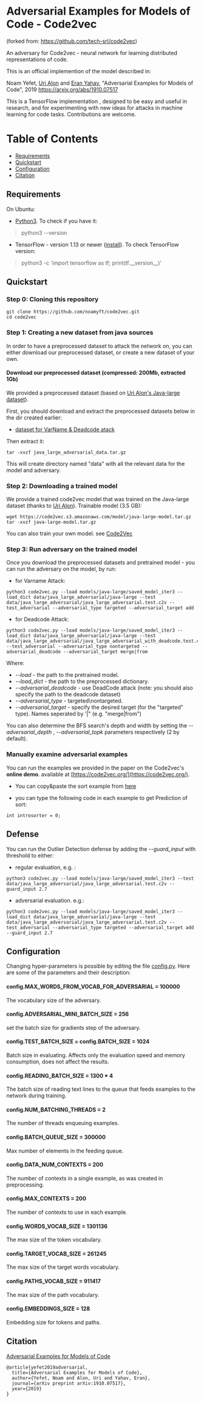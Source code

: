 # Adversarial Examples for Models of Code - Code2vec

(forked from: https://github.com/tech-srl/code2vec)

An adversary for Code2vec - neural network for learning distributed representations of code.

This is an official implemention of the model described in:

Noam Yefet, [Uri Alon](http://urialon.cswp.cs.technion.ac.il) and [Eran Yahav](http://www.cs.technion.ac.il/~yahave/),
"Adversarial Examples for Models of Code", 2019 
https://arxiv.org/abs/1910.07517

<!-- _**October 2018** - the paper was accepted to [POPL'2019](https://popl19.sigplan.org)_! -->

This is a TensorFlow implementation , designed to be easy and useful in research, 
and for experimenting with new ideas for attacks in machine learning for code tasks.
Contributions are welcome.

<!--
<center style="padding: 40px"><img width="70%" src="https://github.com/tech-srl/code2vec/raw/master/images/network.png" /></center>
-->

Table of Contents
=================
  * [Requirements](#requirements)
  * [Quickstart](#quickstart)
  * [Configuration](#configuration)
  * [Citation](#citation)

## Requirements
On Ubuntu:
  * [Python3](https://www.linuxbabe.com/ubuntu/install-python-3-6-ubuntu-16-04-16-10-17-04). To check if you have it:
> python3 --version
  * TensorFlow - version 1.13 or newer ([install](https://www.tensorflow.org/install/install_linux)). To check TensorFlow version:
> python3 -c 'import tensorflow as tf; print(tf.\_\_version\_\_)'
 

## Quickstart
### Step 0: Cloning this repository
```
git clone https://github.com/noamyft/code2vec.git
cd code2vec
```

### Step 1: Creating a new dataset from java sources
In order to have a preprocessed dataset to attack the network on, you can either download our
preprocessed dataset, or create a new dataset of your own.

#### Download our preprocessed dataset (compressed: 200Mb, extracted 1Gb)
We provided a preprocessed dataset (based on [Uri Alon's Java-large dataset](https://github.com/tech-srl/code2vec)).

First, you should download and extract the preprocessed datasets below in the dir created earlier:

* [dataset for VarName & Deadcode atack](https://adversarial-examples.s3.amazonaws.com/adversarial+for+code2vec/java_large_adversarial_data.tar.gz)

Then extract it:
```
tar -xvzf java_large_adversarial_data.tar.gz
```

This will create directory named "data" with all the relevant data for the model and adversary.

<!--
### Creating and preprocessing a new Java dataset
In order to create and preprocess a new dataset (for example, to compare code2vec to another model on another dataset):
  * Edit the file [preprocess.sh](preprocess.sh) using the instructions there, pointing it to the correct training, validation and test directories.
  * Run the preprocess.sh file:
> source preprocess.sh
-->
### Step 2: Downloading a trained model
We provide a trained code2vec model that was trained on the Java-large dataset (thanks to [Uri Alon](https://github.com/tech-srl/code2vec)). Trainable model (3.5 GB):
```
wget https://code2vec.s3.amazonaws.com/model/java-large-model.tar.gz
tar -xvzf java-large-model.tar.gz
```

You can also train your own model. see [Code2Vec](https://github.com/tech-srl/code2vec)

### Step 3: Run adversary on the trained model

Once you download the preprocessed datasets and pretrained model - you can run the adversary on the model, by run:

* for Varname Attack:
```
python3 code2vec.py --load models/java-large/saved_model_iter3 --load_dict data/java_large_adversarial/java-large --test data/java_large_adversarial/java_large_adversarial.test.c2v --test_adversarial --adversarial_type targeted --adversarial_target add
```

* for Deadcode Attack:
```
python3 code2vec.py --load models/java-large/saved_model_iter3 --load_dict data/java_large_adversarial/java-large --test data/java_large_adversarial/java_large_adversarial_with_deadcode.test.c2v --test_adversarial --adversarial_type nontargeted --adversarial_deadcode --adversarial_target merge|from
```

Where:
* _--load_ - the path to the pretrained model.
* _--load_dict_ - the path to the preprocessed dictionary.
* _--adversarial_deadcode_ - use DeadCode attack (note: you should also specify the path to the deadcode dataset)
* _--adversarial_type_ - targeted\nontargeted.
* _--adversarial_target_ - specify the desired target (for the "targeted" type). Names seperated by '|" (e.g. "merge|from")

You can also determine the BFS search's depth and width by setting the _--adversarial_depth_ , _--adversarial_topk_ parameters respectively (2 by default).

<!--
### Step 4: Manual examination of a trained model
To manually examine a trained model, run:
```
python3 code2vec.py --load models/java14m/saved_model_iter8 --predict
```
After the model loads, follow the instructions and edit the file Input.java and enter a Java 
method or code snippet, and examine the model's predictions and attention scores.
-->

### Manually examine adversarial examples
You can run the examples we provided in the paper on the Code2vec's **online demo**. available at [https://code2vec.org/](https://code2vec.org/).

* You can copy&paste the sort example from [here](https://adversarial-examples.s3.amazonaws.com/adversarial+for+code2vec/sort_adversarial_example.txt)

* you can type the following code in each example to get Prediction of sort:
```
int introsorter = 0;
```

## Defense

You can run the Outlier Detection defense by adding the _--guard_input_ with threshold to either:
* regular evaluation, e.g. :
```
python3 code2vec.py --load models/java-large/saved_model_iter3 --test data/java_large_adversarial/java_large_adversarial.test.c2v --guard_input 2.7
```

* adversarial evaluation. e.g.:
```
python3 code2vec.py --load models/java-large/saved_model_iter3 --load_dict data/java_large_adversarial/java-large --test data/java_large_adversarial/java_large_adversarial.test.c2v --test_adversarial --adversarial_type targeted --adversarial_target add --guard_input 2.7
```

## Configuration
Changing hyper-parameters is possible by editing the file [config.py](config.py).
Here are some of the parameters and their description:

#### config.MAX_WORDS_FROM_VOCAB_FOR_ADVERSARIAL = 100000
The vocabulary size of the adversary.
#### config.ADVERSARIAL_MINI_BATCH_SIZE = 256
set the batch size for gradients step of the adversary.

#### config.TEST_BATCH_SIZE = config.BATCH_SIZE = 1024
Batch size in evaluating. Affects only the evaluation speed and memory consumption, does not affect the results.
#### config.READING_BATCH_SIZE = 1300 * 4
The batch size of reading text lines to the queue that feeds examples to the network during training.
#### config.NUM_BATCHING_THREADS = 2
The number of threads enqueuing examples.
#### config.BATCH_QUEUE_SIZE = 300000
Max number of elements in the feeding queue.
#### config.DATA_NUM_CONTEXTS = 200
The number of contexts in a single example, as was created in preprocessing.
#### config.MAX_CONTEXTS = 200
The number of contexts to use in each example.
#### config.WORDS_VOCAB_SIZE = 1301136
The max size of the token vocabulary.
#### config.TARGET_VOCAB_SIZE = 261245
The max size of the target words vocabulary.
#### config.PATHS_VOCAB_SIZE = 911417
The max size of the path vocabulary.
#### config.EMBEDDINGS_SIZE = 128
Embedding size for tokens and paths.


## Citation

[Adversarial Examples for Models of Code](https://arxiv.org/abs/1910.07517)

```
@article{yefet2019adversarial,
  title={Adversarial Examples for Models of Code},
  author={Yefet, Noam and Alon, Uri and Yahav, Eran},
  journal={arXiv preprint arXiv:1910.07517},
  year={2019}
}
```
